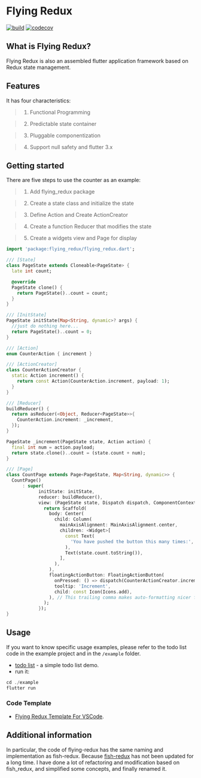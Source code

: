 <!--
This README describes the package. If you publish this package to pub.dev,
this README's contents appear on the landing page for your package.

For information about how to write a good package README, see the guide for
[writing package pages](https://dart.dev/guides/libraries/writing-package-pages).

For general information about developing packages, see the Dart guide for
[creating packages](https://dart.dev/guides/libraries/create-library-packages)
and the Flutter guide for
[developing packages and plugins](https://flutter.dev/developing-packages).
-->

[//]: # (<p align="center"><img src="./dr.png" align="center" width="175"></p>)

<h1>Flying Redux</h1>

[![build](https://github.com/GavinHome/flying-redux/actions/workflows/build.yml/badge.svg?branch=master)](https://github.com/GavinHome/flying-redux/actions/workflows/build.yml) [![codecov](https://codecov.io/gh/gavinhome/flying-redux/branch/master/graph/badge.svg)](https://codecov.io/gh/gvinhome/flying-redux)



## What is Flying Redux?

Flying Redux is also an assembled flutter application framework based on Redux state management.

## Features

It has four characteristics:

> 1. Functional Programming

> 2. Predictable state container

> 3. Pluggable componentization

> 4. Support null safety and flutter 3.x

## Getting started

There are five steps to use the counter as an example:

> 1. Add flying_redux package

> 2. Create a state class and initialize the state

> 3. Define Action and Create ActionCreator

> 4. Create a function Reducer that modifies the state

> 5. Create a widgets view and Page for display

```dart
import 'package:flying_redux/flying_redux.dart';

/// [State]
class PageState extends Cloneable<PageState> {
  late int count;

  @override
  PageState clone() {
    return PageState()..count = count;
  }
}

/// [InitState]
PageState initState(Map<String, dynamic>? args) {
  //just do nothing here...
  return PageState()..count = 0;
}

/// [Action]
enum CounterAction { increment }

/// [ActionCreator]
class CounterActionCreator {
  static Action increment() {
    return const Action(CounterAction.increment, payload: 1);
  }
}

/// [Reducer]
buildReducer() {
  return asReducer(<Object, Reducer<PageState>>{
    CounterAction.increment: _increment,
  });
}

PageState _increment(PageState state, Action action) {
  final int num = action.payload;
  return state.clone()..count = (state.count + num);
}

/// [Page]
class CountPage extends Page<PageState, Map<String, dynamic>> {
  CountPage()
      : super(
            initState: initState,
            reducer: buildReducer(),
            view: (PageState state, Dispatch dispatch, ComponentContext<PageState> ctx) {
              return Scaffold(
                body: Center(
                  child: Column(
                    mainAxisAlignment: MainAxisAlignment.center,
                    children: <Widget>[
                      const Text(
                        'You have pushed the button this many times:',
                      ),
                      Text(state.count.toString()),
                    ],
                  ),
                ),
                floatingActionButton: FloatingActionButton(
                  onPressed: () => dispatch(CounterActionCreator.increment()),
                  tooltip: 'Increment',
                  child: const Icon(Icons.add),
                ), // This trailing comma makes auto-formatting nicer for build methods.
              );
            });
}
```

## Usage

If you want to know specific usage examples, please refer to the todo list code in the example project and in the `/example` folder.

-   [todo list](example) - a simple todo list demo.
-   run it:

``` dart
cd ./example
flutter run
```

### Code Template

-   [Flying Redux Template For VSCode](https://github.com/GavinHome/flying-redux-template).

## Additional information

In particular, the code of flying-redux has the same naming and implementation as fish-redux.
Because [fish-redux](https://github.com/alibaba/fish-redux) has not been updated for a long time. 
I have done a lot of refactoring and modification based on fish_redux, and simplified some concepts,
and finally renamed it. 